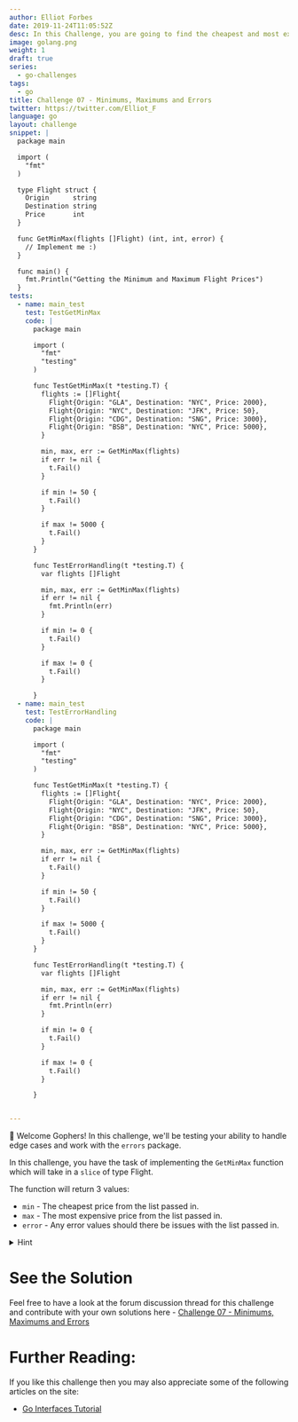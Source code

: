 ```yaml
---
author: Elliot Forbes
date: 2019-11-24T11:05:52Z
desc: In this Challenge, you are going to find the cheapest and most expensive flights from a list in Go 
image: golang.png
weight: 1
draft: true
series:
  - go-challenges
tags:
  - go
title: Challenge 07 - Minimums, Maximums and Errors
twitter: https://twitter.com/Elliot_F
language: go
layout: challenge
snippet: |
  package main

  import (
    "fmt"
  )

  type Flight struct {
    Origin      string
    Destination string
    Price       int
  }

  func GetMinMax(flights []Flight) (int, int, error) {
    // Implement me :)
  }

  func main() {
    fmt.Println("Getting the Minimum and Maximum Flight Prices")
  }
tests: 
  - name: main_test
    test: TestGetMinMax
    code: |
      package main

      import (
        "fmt"
        "testing"
      )

      func TestGetMinMax(t *testing.T) {
        flights := []Flight{
          Flight{Origin: "GLA", Destination: "NYC", Price: 2000},
          Flight{Origin: "NYC", Destination: "JFK", Price: 50},
          Flight{Origin: "CDG", Destination: "SNG", Price: 3000},
          Flight{Origin: "BSB", Destination: "NYC", Price: 5000},
        }

        min, max, err := GetMinMax(flights)
        if err != nil {
          t.Fail()
        }

        if min != 50 {
          t.Fail()
        }

        if max != 5000 {
          t.Fail()
        }
      }

      func TestErrorHandling(t *testing.T) {
        var flights []Flight

        min, max, err := GetMinMax(flights)
        if err != nil {
          fmt.Println(err)
        }

        if min != 0 {
          t.Fail()
        }

        if max != 0 {
          t.Fail()
        }

      }
  - name: main_test
    test: TestErrorHandling
    code: |
      package main

      import (
        "fmt"
        "testing"
      )

      func TestGetMinMax(t *testing.T) {
        flights := []Flight{
          Flight{Origin: "GLA", Destination: "NYC", Price: 2000},
          Flight{Origin: "NYC", Destination: "JFK", Price: 50},
          Flight{Origin: "CDG", Destination: "SNG", Price: 3000},
          Flight{Origin: "BSB", Destination: "NYC", Price: 5000},
        }

        min, max, err := GetMinMax(flights)
        if err != nil {
          t.Fail()
        }

        if min != 50 {
          t.Fail()
        }

        if max != 5000 {
          t.Fail()
        }
      }

      func TestErrorHandling(t *testing.T) {
        var flights []Flight

        min, max, err := GetMinMax(flights)
        if err != nil {
          fmt.Println(err)
        }

        if min != 0 {
          t.Fail()
        }

        if max != 0 {
          t.Fail()
        }

      }


---
```


👋 Welcome Gophers! In this challenge, we'll be testing your ability to handle edge cases and work with the `errors` package. 

In this challenge, you have the task of implementing the `GetMinMax` function which will take in a `slice` of type Flight. 

The function will return 3 values:

* `min` - The cheapest price from the list passed in.
* `max` - The most expensive price from the list passed in.
* `error` - Any error values should there be issues with the list passed in.

<details><summary>Hint</summary>

You can create new errors using the `error` package and calling `errors.New()`.

</details>

# See the Solution

Feel free to have a look at the forum discussion thread for this challenge and contribute with your own solutions here - [Challenge 07 - Minimums, Maximums and Errors](https://discuss.tutorialedge.net/t/challenge-05-implementing-a-stack/22) 


# Further Reading:

If you like this challenge then you may also appreciate some of the following articles on the site:

* [Go Interfaces Tutorial](/golang/go-interfaces-tutorial/)